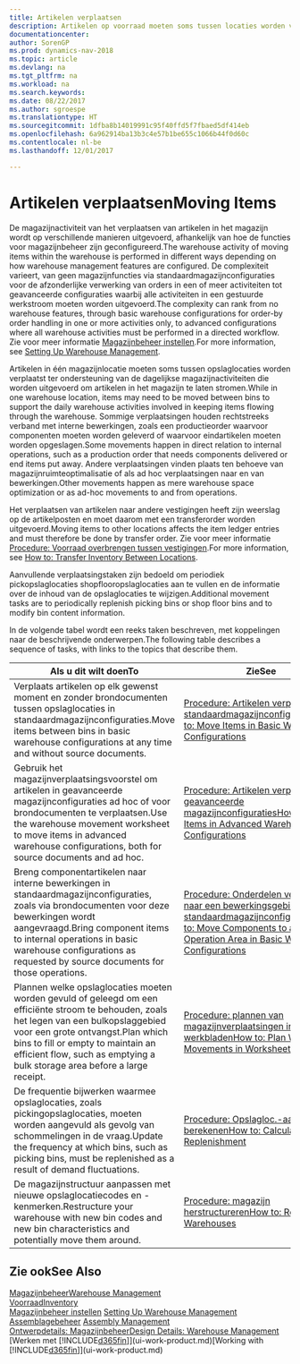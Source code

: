 ```yaml
---
title: Artikelen verplaatsen
description: Artikelen op voorraad moeten soms tussen locaties worden verplaatst ter ondersteuning van de dagelijkse magazijnactiviteiten die worden uitgevoerd om artikelen in het magazijn te laten stromen. Sommige verplaatsingen houden rechtstreeks verband met interne bewerkingen, zoals een productieorder waarvoor componenten moeten worden geleverd of waarvoor eindartikelen moeten worden opgeslagen. Andere verplaatsingen vinden plaats ten behoeve van magazijnruimte-optimalisatie of als ad hoc verplaatsingen naar en van bewerkingen.
documentationcenter: 
author: SorenGP
ms.prod: dynamics-nav-2018
ms.topic: article
ms.devlang: na
ms.tgt_pltfrm: na
ms.workload: na
ms.search.keywords: 
ms.date: 08/22/2017
ms.author: sgroespe
ms.translationtype: HT
ms.sourcegitcommit: 1dfba8b14019991c95f40ffd5f7fbaed5df414eb
ms.openlocfilehash: 6a962914ba13b3c4e57b1be655c1066b44f0d60c
ms.contentlocale: nl-be
ms.lasthandoff: 12/01/2017

---
```

# <a name="moving-items"></a><span data-ttu-id="d82a9-105">Artikelen verplaatsen</span><span class="sxs-lookup"><span data-stu-id="d82a9-105">Moving Items</span></span>
<span data-ttu-id="d82a9-106">De magazijnactiviteit van het verplaatsen van artikelen in het magazijn wordt op verschillende manieren uitgevoerd, afhankelijk van hoe de functies voor magazijnbeheer zijn geconfigureerd.</span><span class="sxs-lookup"><span data-stu-id="d82a9-106">The warehouse activity of moving items within the warehouse is performed in different ways depending on how warehouse management features are configured.</span></span> <span data-ttu-id="d82a9-107">De complexiteit varieert, van geen magazijnfuncties via standaardmagazijnconfiguraties voor de afzonderlijke verwerking van orders in een of meer activiteiten tot geavanceerde configuraties waarbij alle activiteiten in een gestuurde werkstroom moeten worden uitgevoerd.</span><span class="sxs-lookup"><span data-stu-id="d82a9-107">The complexity can rank from no warehouse features, through basic warehouse configurations for order-by order handling in one or more activities only, to advanced configurations where all warehouse activities must be performed in a directed workflow.</span></span> <span data-ttu-id="d82a9-108">Zie voor meer informatie [Magazijnbeheer instellen](warehouse-setup-warehouse.md).</span><span class="sxs-lookup"><span data-stu-id="d82a9-108">For more information, see [Setting Up Warehouse Management](warehouse-setup-warehouse.md).</span></span>

<span data-ttu-id="d82a9-109">Artikelen in één magazijnlocatie moeten soms tussen opslaglocaties worden verplaatst ter ondersteuning van de dagelijkse magazijnactiviteiten die worden uitgevoerd om artikelen in het magazijn te laten stromen.</span><span class="sxs-lookup"><span data-stu-id="d82a9-109">While in one warehouse location, items may need to be moved between bins to support the daily warehouse activities involved in keeping items flowing through the warehouse.</span></span> <span data-ttu-id="d82a9-110">Sommige verplaatsingen houden rechtstreeks verband met interne bewerkingen, zoals een productieorder waarvoor componenten moeten worden geleverd of waarvoor eindartikelen moeten worden opgeslagen.</span><span class="sxs-lookup"><span data-stu-id="d82a9-110">Some movements happen in direct relation to internal operations, such as a production order that needs components delivered or end items put away.</span></span> <span data-ttu-id="d82a9-111">Andere verplaatsingen vinden plaats ten behoeve van magazijnruimteoptimalisatie of als ad hoc verplaatsingen naar en van bewerkingen.</span><span class="sxs-lookup"><span data-stu-id="d82a9-111">Other movements happen as mere warehouse space optimization or as ad-hoc movements to and from operations.</span></span>

<span data-ttu-id="d82a9-112">Het verplaatsen van artikelen naar andere vestigingen heeft zijn weerslag op de artikelposten en moet daarom met een transferorder worden uitgevoerd.</span><span class="sxs-lookup"><span data-stu-id="d82a9-112">Moving items to other locations affects the item ledger entries and must therefore be done by transfer order.</span></span> <span data-ttu-id="d82a9-113">Zie voor meer informatie [Procedure: Voorraad overbrengen tussen vestigingen](inventory-how-transfer-between-locations.md).</span><span class="sxs-lookup"><span data-stu-id="d82a9-113">For more information, see [How to: Transfer Inventory Between Locations](inventory-how-transfer-between-locations.md).</span></span>  

<span data-ttu-id="d82a9-114">Aanvullende verplaatsingstaken zijn bedoeld om periodiek pickopslaglocaties shopflooropslaglocaties aan te vullen en de informatie over de inhoud van de opslaglocaties te wijzigen.</span><span class="sxs-lookup"><span data-stu-id="d82a9-114">Additional movement tasks are to periodically replenish picking bins or shop floor bins and to modify bin content information.</span></span>  

 <span data-ttu-id="d82a9-115">In de volgende tabel wordt een reeks taken beschreven, met koppelingen naar de beschrijvende onderwerpen.</span><span class="sxs-lookup"><span data-stu-id="d82a9-115">The following table describes a sequence of tasks, with links to the topics that describe them.</span></span>   

|<span data-ttu-id="d82a9-116">**Als u dit wilt doen**</span><span class="sxs-lookup"><span data-stu-id="d82a9-116">**To**</span></span>|<span data-ttu-id="d82a9-117">**Zie**</span><span class="sxs-lookup"><span data-stu-id="d82a9-117">**See**</span></span>|  
|------------|-------------|  
|<span data-ttu-id="d82a9-118">Verplaats artikelen op elk gewenst moment en zonder brondocumenten tussen opslaglocaties in standaardmagazijnconfiguraties.</span><span class="sxs-lookup"><span data-stu-id="d82a9-118">Move items between bins in basic warehouse configurations at any time and without source documents.</span></span>|[<span data-ttu-id="d82a9-119">Procedure: Artikelen verplaatsen in standaardmagazijnconfiguraties</span><span class="sxs-lookup"><span data-stu-id="d82a9-119">How to: Move Items in Basic Warehouse Configurations</span></span>](warehouse-how-to-move-items-ad-hoc-in-basic-warehousing.md)|
|<span data-ttu-id="d82a9-120">Gebruik het magazijnverplaatsingsvoorstel om artikelen in geavanceerde magazijnconfiguraties ad hoc of voor brondocumenten te verplaatsen.</span><span class="sxs-lookup"><span data-stu-id="d82a9-120">Use the warehouse movement worksheet to move items in advanced warehouse configurations, both for source documents and ad hoc.</span></span>|[<span data-ttu-id="d82a9-121">Procedure: Artikelen verplaatsen in geavanceerde magazijnconfiguraties</span><span class="sxs-lookup"><span data-stu-id="d82a9-121">How to: Move Items in Advanced Warehouse Configurations</span></span>](warehouse-how-to-move-items-in-advanced-warehousing.md)|  
|<span data-ttu-id="d82a9-122">Breng componentartikelen naar interne bewerkingen in standaardmagazijnconfiguraties, zoals via brondocumenten voor deze bewerkingen wordt aangevraagd.</span><span class="sxs-lookup"><span data-stu-id="d82a9-122">Bring component items to internal operations in basic warehouse configurations as requested by source documents for those operations.</span></span>|[<span data-ttu-id="d82a9-123">Procedure: Onderdelen verplaatsen naar een bewerkingsgebied in standaardmagazijnconfiguraties</span><span class="sxs-lookup"><span data-stu-id="d82a9-123">How to: Move Components to an Operation Area in Basic Warehouse Configurations</span></span>](warehouse-how-to-move-components-to-an-operation-area-in-basic-warehousing.md)|
|<span data-ttu-id="d82a9-124">Plannen welke opslaglocaties moeten worden gevuld of geleegd om een efficiënte stroom te behouden, zoals het legen van een bulkopslaggebied voor een grote ontvangst.</span><span class="sxs-lookup"><span data-stu-id="d82a9-124">Plan which bins to fill or empty to maintain an efficient flow, such as emptying a bulk storage area before a large receipt.</span></span>|[<span data-ttu-id="d82a9-125">Procedure: plannen van magazijnverplaatsingen in werkbladen</span><span class="sxs-lookup"><span data-stu-id="d82a9-125">How to: Plan Warehouse Movements in Worksheets</span></span>](warehouse-how-to-plan-warehouse-movements-in-worksheets.md)|
|<span data-ttu-id="d82a9-126">De frequentie bijwerken waarmee opslaglocaties, zoals pickingopslaglocaties, moeten worden aangevuld als gevolg van schommelingen in de vraag.</span><span class="sxs-lookup"><span data-stu-id="d82a9-126">Update the frequency at which bins, such as picking bins, must be replenished as a result of demand fluctuations.</span></span>|[<span data-ttu-id="d82a9-127">Procedure: Opslagloc.-aanvulling berekenen</span><span class="sxs-lookup"><span data-stu-id="d82a9-127">How to: Calculate Bin Replenishment</span></span>](warehouse-how-to-calculate-bin-replenishment.md)|
|<span data-ttu-id="d82a9-128">De magazijnstructuur aanpassen met nieuwe opslaglocatiecodes en -kenmerken.</span><span class="sxs-lookup"><span data-stu-id="d82a9-128">Restructure your warehouse with new bin codes and new bin characteristics and potentially move them around.</span></span>|[<span data-ttu-id="d82a9-129">Procedure: magazijn herstructureren</span><span class="sxs-lookup"><span data-stu-id="d82a9-129">How to: Restructure Warehouses</span></span>](warehouse-how-to-restructure-warehouses.md)|  

## <a name="see-also"></a><span data-ttu-id="d82a9-130">Zie ook</span><span class="sxs-lookup"><span data-stu-id="d82a9-130">See Also</span></span>  
[<span data-ttu-id="d82a9-131">Magazijnbeheer</span><span class="sxs-lookup"><span data-stu-id="d82a9-131">Warehouse Management</span></span>](warehouse-manage-warehouse.md)  
[<span data-ttu-id="d82a9-132">Voorraad</span><span class="sxs-lookup"><span data-stu-id="d82a9-132">Inventory</span></span>](inventory-manage-inventory.md)  
<span data-ttu-id="d82a9-133">[Magazijnbeheer instellen](warehouse-setup-warehouse.md)   </span><span class="sxs-lookup"><span data-stu-id="d82a9-133">[Setting Up Warehouse Management](warehouse-setup-warehouse.md)   </span></span>  
<span data-ttu-id="d82a9-134">[Assemblagebeheer](assembly-assemble-items.md)  </span><span class="sxs-lookup"><span data-stu-id="d82a9-134">[Assembly Management](assembly-assemble-items.md)  </span></span>  
[<span data-ttu-id="d82a9-135">Ontwerpdetails: Magazijnbeheer</span><span class="sxs-lookup"><span data-stu-id="d82a9-135">Design Details: Warehouse Management</span></span>](design-details-warehouse-management.md)  
<span data-ttu-id="d82a9-136">[Werken met [!INCLUDE[d365fin](includes/d365fin_md.md)]](ui-work-product.md)</span><span class="sxs-lookup"><span data-stu-id="d82a9-136">[Working with [!INCLUDE[d365fin](includes/d365fin_md.md)]](ui-work-product.md)</span></span>

